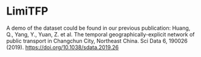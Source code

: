# LimiTFP
A demo of the dataset could be found in our previous publication:
Huang, Q., Yang, Y., Yuan, Z. et al. The temporal geographically-explicit network of public transport in Changchun City, Northeast China. Sci Data 6, 190026 (2019). https://doi.org/10.1038/sdata.2019.26
